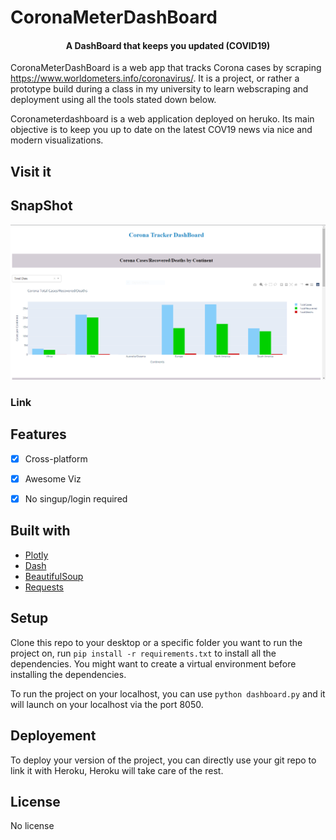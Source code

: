 # CoronaMeterDashBoard


<h4 align="center">A DashBoard that keeps you updated  (COVID19)</h4>

CoronaMeterDashBoard is a web app that tracks Corona cases by scraping https://www.worldometers.info/coronavirus/.
It is a project, or rather a prototype build during a class in my university to learn webscraping and deployment using all the tools stated down below.

Coronameterdashboard is a web application deployed on heruko. Its main objective is to keep you up to date on the latest COV19 news via nice and modern visualizations.


## Visit it

## SnapShot
![A snapshot of the web application](https://github.com/MohammedSaadTAHRI/CoronaTrackingDashBoard/blob/main/coronameterdashboard/snapshot.PNG)

### Link
[FR]: https://coronameterdashboard.herokuapp.com/


## Features

- [x] Cross-platform
- [x] Awesome Viz
- [x] No singup/login required



## Built with
- [Plotly](https://plotly.com/python/)
- [Dash](https://plotly.com/dash/)
- [BeautifulSoup](https://www.crummy.com/software/BeautifulSoup/bs4/doc/)
- [Requests](https://requests.readthedocs.io/en/master/)

## Setup
Clone this repo to your desktop or a specific folder you want to run the project on, run `pip install -r requirements.txt` to install all the dependencies.
You might want to create a virtual environment before installing the dependencies.

To run the project on your localhost, you can use `python dashboard.py` and it will launch on your localhost via the port 8050.

## Deployement
To deploy your version of the project, you can directly use your git repo to link it with Heroku, Heroku will take care of the rest.

## License

No license
